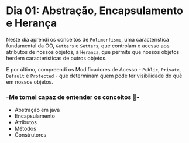 # Dia 01: Abstração, Encapsulamento e Herança

Neste dia aprendi os conceitos de `Polimorfismo`, uma característica fundamental da OO, `Getters` e `Setters`, que controlam o acesso aos atributos de nossos objetos, a `Herança`, que permite que nossos objetos herdem características de outros objetos.

E por último, compreendi os Modificadores de Acesso - `Public`, `Private`, `Default` e `Protected` - que determinam quem pode ter visibilidade do quê em nossos objetos.



### -Me tornei capaz de entender os conceitos 📝-

- Abstração em java
- Encapsulamento
- Atributos
- Métodos
- Construtores
